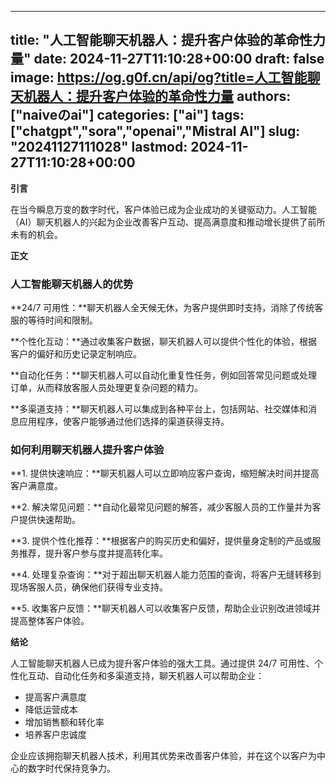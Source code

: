 
---
title: "人工智能聊天机器人：提升客户体验的革命性力量"
date: 2024-11-27T11:10:28+00:00
draft: false
image: https://og.g0f.cn/api/og?title=人工智能聊天机器人：提升客户体验的革命性力量
authors: ["naiveのai"]
categories: ["ai"]
tags: ["chatgpt","sora","openai","Mistral AI"]
slug: "20241127111028"
lastmod: 2024-11-27T11:10:28+00:00
---
**引言**

在当今瞬息万变的数字时代，客户体验已成为企业成功的关键驱动力。人工智能（AI）聊天机器人的兴起为企业改善客户互动、提高满意度和推动增长提供了前所未有的机会。

**正文**

### 人工智能聊天机器人的优势

**24/7 可用性：**聊天机器人全天候无休，为客户提供即时支持，消除了传统客服的等待时间和限制。

**个性化互动：**通过收集客户数据，聊天机器人可以提供个性化的体验，根据客户的偏好和历史记录定制响应。

**自动化任务：**聊天机器人可以自动化重复性任务，例如回答常见问题或处理订单，从而释放客服人员处理更复杂问题的精力。

**多渠道支持：**聊天机器人可以集成到各种平台上，包括网站、社交媒体和消息应用程序，使客户能够通过他们选择的渠道获得支持。

### 如何利用聊天机器人提升客户体验

**1. 提供快速响应：**聊天机器人可以立即响应客户查询，缩短解决时间并提高客户满意度。

**2. 解决常见问题：**自动化最常见问题的解答，减少客服人员的工作量并为客户提供快速帮助。

**3. 提供个性化推荐：**根据客户的购买历史和偏好，提供量身定制的产品或服务推荐，提升客户参与度并提高转化率。

**4. 处理复杂查询：**对于超出聊天机器人能力范围的查询，将客户无缝转移到现场客服人员，确保他们获得专业支持。

**5. 收集客户反馈：**聊天机器人可以收集客户反馈，帮助企业识别改进领域并提高整体客户体验。

**结论**

人工智能聊天机器人已成为提升客户体验的强大工具。通过提供 24/7 可用性、个性化互动、自动化任务和多渠道支持，聊天机器人可以帮助企业：

* 提高客户满意度
* 降低运营成本
* 增加销售额和转化率
* 培养客户忠诚度

企业应该拥抱聊天机器人技术，利用其优势来改善客户体验，并在这个以客户为中心的数字时代保持竞争力。